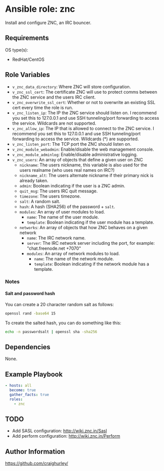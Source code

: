 # Ansible role: znc

Install and configure ZNC, an IRC bouncer.

## Requirements

OS type(s):

* RedHat/CentOS

## Role Variables

* `v_znc_data_directory`: Where ZNC will store configuration.
* `v_znc_ssl_cert`: The certificate ZNC will use to protect comms between the ZNC service and the users IRC client.
* `v_znc_overwrite_ssl_cert`: Whether or not to overwrite an existing SSL cert every time the role is run.
* `v_znc_listen_ip`: The IP the ZNC service should listen on.  I recommend you set this to 127.0.0.1 and use SSH tunneling/port forwarding to access the service.  Wildcards are not supported.
* `v_znc_allow_ip`: The IP that is allowed to connect to the ZNC service.  I recommend you set this to 127.0.0.1 and use SSH tunneling/port forwarding to access the service.  Wildcards (*) are supported.
* `v_znc_listen_port`: The TCP port the ZNC should listen on.
* `v_znc_module_webadmin`: Enable/disable the web management console.
* `v_znc_module_adminlog`: Enable/disable administrative logging.
* `v_znc_users`: An array of objects that define a given user on ZNC
  * `nickname`: The users nickname, this variable is also used for the users realname (who uses real names on IRC?)
  * `nickname_alt`: The users alternate nickname if their primary nick is already taken.
  * `admin`: Boolean indicating if the user is a ZNC admin.
  * `quit_msg`: The users IRC quit message.
  * `timezone`: The users timezone.
  * `salt`: A random salt.
  * `hash`: A hash (SHA256) of the password + `salt`.
  * `modules`: An array of user modules to load.
    * `name`: The name of the user module.
    * `template`: Boolean indicating if the user module has a template.
  * `networks`: An array of objects that how ZNC behaves on a given network
    * `name`: The IRC network name.
    * `server`: The IRC network server including the port, for example: "chat.freenode.net +7070"
    * `modules`: An array of network modules to load.
      * `name`: The name of the network module.
      * `template`: Boolean indicating if the network module has a template.

### Notes

#### Salt and password hash

You can create a 20 character random salt as follows:

```sh
openssl rand -base64 15
```

To create the salted hash, you can do something like this:

```sh
echo -n passwordsalt | openssl sha -sha256
```

## Dependencies

None.

## Example Playbook

```yaml
- hosts: all
  become: true
  gather_facts: true
  roles:
    - znc
```

## TODO

* Add SASL configuration: <http://wiki.znc.in/Sasl>
* Add perform configuration: <http://wiki.znc.in/Perform>

## Author Information

<https://github.com/craighurley/>
